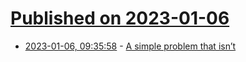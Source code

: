 # [Published on 2023-01-06](index.md)

* [2023-01-06, 09:35:58](https://lobste.rs/s/zxhepw/simple_problem_isn_t) - [A simple problem that isn’t](https://muscar.eu/bitset-iter.html)
